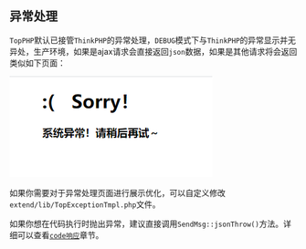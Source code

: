 ## 异常处理

`TopPHP`默认已接管`ThinkPHP`的异常处理，`DEBUG`模式下与`ThinkPHP`的异常显示并无异处，生产环境，如果是ajax请求会直接返回`json`数据，如果是其他请求将会返回类似如下页面：

![error](/assets/error.png)

如果你需要对于异常处理页面进行展示优化，可以自定义修改`extend/lib/TopExceptionTmpl.php`文件。

如果你想在代码执行时抛出异常，建议直接调用`SendMsg::jsonThrow()`方法。详细可以查看[`code响应`](/started/response/code.md)章节。